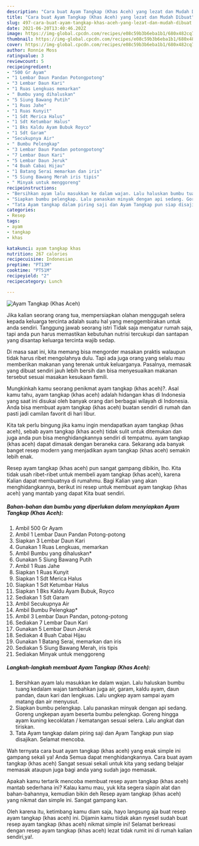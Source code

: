 ```yaml
---
description: "Cara buat Ayam Tangkap (Khas Aceh) yang lezat dan Mudah Dibuat"
title: "Cara buat Ayam Tangkap (Khas Aceh) yang lezat dan Mudah Dibuat"
slug: 497-cara-buat-ayam-tangkap-khas-aceh-yang-lezat-dan-mudah-dibuat
date: 2021-06-20T13:40:46.202Z
image: https://img-global.cpcdn.com/recipes/e08c59b3b6eba1b1/680x482cq70/ayam-tangkap-khas-aceh-foto-resep-utama.jpg
thumbnail: https://img-global.cpcdn.com/recipes/e08c59b3b6eba1b1/680x482cq70/ayam-tangkap-khas-aceh-foto-resep-utama.jpg
cover: https://img-global.cpcdn.com/recipes/e08c59b3b6eba1b1/680x482cq70/ayam-tangkap-khas-aceh-foto-resep-utama.jpg
author: Ronnie Moss
ratingvalue: 3
reviewcount: 5
recipeingredient:
- "500 Gr Ayam"
- "1 Lembar Daun Pandan Potongpotong"
- "3 Lembar Daun Kari"
- "1 Ruas Lengkuas memarkan"
- " Bumbu yang dihaluskan"
- "5 Siung Bawang Putih"
- "1 Ruas Jahe"
- "1 Ruas Kunyit"
- "1 Sdt Merica Halus"
- "1 Sdt Ketumbar Halus"
- "1 Bks Kaldu Ayam Bubuk Royco"
- "1 Sdt Garam"
- "Secukupnya Air"
- " Bumbu Pelengkap"
- "3 Lembar Daun Pandan potongpotong"
- "7 Lembar Daun Kari"
- "5 Lembar Daun Jeruk"
- "4 Buah Cabai Hijau"
- "1 Batang Serai memarkan dan iris"
- "5 Siung Bawang Merah iris tipis"
- " Minyak untuk menggoreng"
recipeinstructions:
- "Bersihkan ayam lalu masukkan ke dalam wajan. Lalu haluskan bumbu tuang kedalam wajan tambahkan juga air, garam, kaldu ayam, daun pandan, daun kari dan lengkuas. Lalu ungkep ayam sampai ayam matang dan air menyusut."
- "Siapkan bumbu pelengkap. Lalu panaskan minyak dengan api sedang. Goreng ungkepan ayam beserta bumbu pelengkap. Goreng hingga ayam kuning kecoklatan / kematangan sesuai selera. Lalu angkat dan tiriskan."
- "Tata Ayam tangkap dalam piring saji dan Ayam Tangkap pun siap disajikan. Selamat mencoba."
categories:
- Resep
tags:
- ayam
- tangkap
- khas

katakunci: ayam tangkap khas 
nutrition: 267 calories
recipecuisine: Indonesian
preptime: "PT13M"
cooktime: "PT51M"
recipeyield: "2"
recipecategory: Lunch

---
```



![Ayam Tangkap (Khas Aceh)](https://img-global.cpcdn.com/recipes/e08c59b3b6eba1b1/680x482cq70/ayam-tangkap-khas-aceh-foto-resep-utama.jpg)

Jika kalian seorang orang tua, mempersiapkan olahan menggugah selera kepada keluarga tercinta adalah suatu hal yang menggembirakan untuk anda sendiri. Tanggung jawab seorang istri Tidak saja mengatur rumah saja, tapi anda pun harus memastikan kebutuhan nutrisi tercukupi dan santapan yang disantap keluarga tercinta wajib sedap.

Di masa  saat ini, kita memang bisa mengorder masakan praktis walaupun tidak harus ribet mengolahnya dulu. Tapi ada juga orang yang selalu mau memberikan makanan yang terenak untuk keluarganya. Pasalnya, memasak yang dibuat sendiri jauh lebih bersih dan bisa menyesuaikan makanan tersebut sesuai masakan kesukaan famili. 



Mungkinkah kamu seorang penikmat ayam tangkap (khas aceh)?. Asal kamu tahu, ayam tangkap (khas aceh) adalah hidangan khas di Indonesia yang saat ini disukai oleh banyak orang dari berbagai wilayah di Indonesia. Anda bisa membuat ayam tangkap (khas aceh) buatan sendiri di rumah dan pasti jadi camilan favorit di hari libur.

Kita tak perlu bingung jika kamu ingin mendapatkan ayam tangkap (khas aceh), sebab ayam tangkap (khas aceh) tidak sulit untuk ditemukan dan juga anda pun bisa menghidangkannya sendiri di tempatmu. ayam tangkap (khas aceh) dapat dimasak dengan beraneka cara. Sekarang ada banyak banget resep modern yang menjadikan ayam tangkap (khas aceh) semakin lebih enak.

Resep ayam tangkap (khas aceh) pun sangat gampang dibikin, lho. Kita tidak usah ribet-ribet untuk membeli ayam tangkap (khas aceh), karena Kalian dapat membuatnya di rumahmu. Bagi Kalian yang akan menghidangkannya, berikut ini resep untuk membuat ayam tangkap (khas aceh) yang mantab yang dapat Kita buat sendiri.

<!--inarticleads1-->

##### Bahan-bahan dan bumbu yang diperlukan dalam menyiapkan Ayam Tangkap (Khas Aceh):

1. Ambil 500 Gr Ayam
1. Ambil 1 Lembar Daun Pandan Potong-potong
1. Siapkan 3 Lembar Daun Kari
1. Gunakan 1 Ruas Lengkuas, memarkan
1. Ambil  Bumbu yang dihaluskan*
1. Gunakan 5 Siung Bawang Putih
1. Ambil 1 Ruas Jahe
1. Siapkan 1 Ruas Kunyit
1. Siapkan 1 Sdt Merica Halus
1. Siapkan 1 Sdt Ketumbar Halus
1. Siapkan 1 Bks Kaldu Ayam Bubuk, Royco
1. Sediakan 1 Sdt Garam
1. Ambil Secukupnya Air
1. Ambil  Bumbu Pelengkap*
1. Ambil 3 Lembar Daun Pandan, potong-potong
1. Sediakan 7 Lembar Daun Kari
1. Gunakan 5 Lembar Daun Jeruk
1. Sediakan 4 Buah Cabai Hijau
1. Gunakan 1 Batang Serai, memarkan dan iris
1. Sediakan 5 Siung Bawang Merah, iris tipis
1. Sediakan  Minyak untuk menggoreng




<!--inarticleads2-->

##### Langkah-langkah membuat Ayam Tangkap (Khas Aceh):

1. Bersihkan ayam lalu masukkan ke dalam wajan. Lalu haluskan bumbu tuang kedalam wajan tambahkan juga air, garam, kaldu ayam, daun pandan, daun kari dan lengkuas. Lalu ungkep ayam sampai ayam matang dan air menyusut.
1. Siapkan bumbu pelengkap. Lalu panaskan minyak dengan api sedang. Goreng ungkepan ayam beserta bumbu pelengkap. Goreng hingga ayam kuning kecoklatan / kematangan sesuai selera. Lalu angkat dan tiriskan.
1. Tata Ayam tangkap dalam piring saji dan Ayam Tangkap pun siap disajikan. Selamat mencoba.




Wah ternyata cara buat ayam tangkap (khas aceh) yang enak simple ini gampang sekali ya! Anda Semua dapat menghidangkannya. Cara buat ayam tangkap (khas aceh) Sangat sesuai sekali untuk kita yang sedang belajar memasak ataupun juga bagi anda yang sudah jago memasak.

Apakah kamu tertarik mencoba membuat resep ayam tangkap (khas aceh) mantab sederhana ini? Kalau kamu mau, yuk kita segera siapin alat dan bahan-bahannya, kemudian bikin deh Resep ayam tangkap (khas aceh) yang nikmat dan simple ini. Sangat gampang kan. 

Oleh karena itu, ketimbang kamu diam saja, hayo langsung aja buat resep ayam tangkap (khas aceh) ini. Dijamin kamu tiidak akan nyesel sudah buat resep ayam tangkap (khas aceh) nikmat simple ini! Selamat berkreasi dengan resep ayam tangkap (khas aceh) lezat tidak rumit ini di rumah kalian sendiri,ya!.

